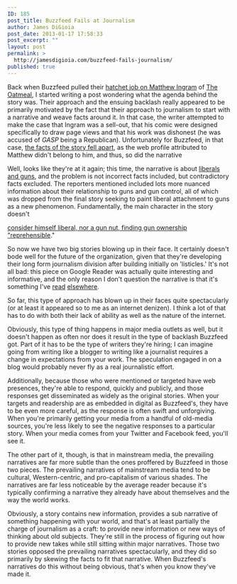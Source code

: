 ```yaml
---
ID: 185
post_title: Buzzfeed Fails at Journalism
author: James DiGioia
post_date: 2013-01-17 17:58:33
post_excerpt: ""
layout: post
permalink: >
  http://jamesdigioia.com/buzzfeed-fails-journalism/
published: true
---
```

Back when Buzzfeed pulled their [hatchet job on Matthew Ingram][1] of [The Oatmeal][2], I started writing a post wondering what the agenda behind the story was. Their approach and the ensuing backlash really appeared to be primarily motivated by the fact that their approach to journalism to start with a narrative and weave facts around it. In that case, the writer attempted to make the case that Ingram was a sell-out, that his comic were designed specifically to draw page views and that his work was dishonest (he was accused of *GASP* being a Republican). Unfortunately for Buzzfeed, in that case, [the facts of the story fell apart][3], as the web profile attributed to Matthew didn't belong to him, and thus, so did the narrative

Well, looks like they're at it again; this time, the narrative is about [liberals and guns][4], and the problem is not incorrect facts included, but contradictory facts excluded.<!--more--> The reporters mentioned included lots more nuanced information about their relationship to guns and gun control, all of which was dropped from the final story seeking to paint liberal attachment to guns as a new phenomenon. Fundamentally, the main character in the story doesn't 

[consider himself liberal, nor a gun nut, finding gun ownership "reprehensible][5]."

So now we have two big stories blowing up in their face. It certainly doesn't bode well for the future of the organization, given that they're developing their long form journalism division after building initially on 'listicles.' It's not all bad: this piece on Google Reader was actually quite interesting and informative, and the only reason I don't question the narrative is that it's something I've [read][6] [elsewhere][7].

So far, this type of approach has blown up in their faces quite spectacularly (or at least it appeared so to me as an internet denizen). I think a lot of that has to do with both their lack of ability as well as the nature of the internet.

Obviously, this type of thing happens in major media outlets as well, but it doesn't happen as often nor does it result in the type of backlash Buzzfeed got. Part of it has to be the type of writers they're hiring; I can imagine going from writing like a blogger to writing like a journalist requires a change in expectations from your work. The speculation engaged in on a blog would probably never fly as a real journalistic effort.

Additionally, because those who were mentioned or targeted have web presences, they're able to respond, quickly and publicly, and those responses get disseminated as widely as the original stories. When your targets and readership are as embedded in digital as Buzzfeed's, they have to be even more careful, as the response is often swift and unforgiving. When you're primarily getting your media from a handful of old-media sources, you're less likely to see the negative responses to a particular story. When your media comes from your Twitter and Facebook feed, you'll see it.

The other part of it, though, is that in mainstream media, the prevailing narratives are far more subtle than the ones proffered by Buzzfeed in those two pieces. The prevailing narratives of mainstream media tend to be cultural, Western-centric, and pro-capitalism of various shades. The narratives are far less noticeable by the average reader because it's typically confirming a narrative they already have about themselves and the way the world works.

Obviously, a story contains new information, provides a sub narrative of something happening with your world, and that's at least partially the charge of journalism as a craft: to provide new information or new ways of thinking about old subjects. They're still in the process of figuring out how to provide new takes while still sitting within major narratives. Those two stories opposed the prevailing narratives spectacularly, and they did so primarily by skewing the facts to fit that narrative. When Buzzfeed's narratives do this without being obvious, that's when you know they've made it.

 [1]: http://www.buzzfeed.com/jackstuef/the-secrets-of-the-internets-most-beloved-viral-m "The Secrets Of The Internet's Most Beloved Viral Marketer"
 [2]: http://theoatmeal.com/ "The Oatmeal"
 [3]: http://theoatmeal.com/blog/jack_stuef "Jack Stuef gets ripped a new one"
 [4]: http://www.buzzfeed.com/mckaycoppins/how-gun-culture-won-over-liberals "How Gun Culture Won Over Liberals"
 [5]: http://www.thewrap.com/media/column-post/buzzfeed-story-gun-toting-journalists-infuriates-reporters-73451 "BuzzFeed Story on Gun-Toting Journalists Infuriates Reporters (Updated)"
 [6]: http://www.businessinsider.com/how-google-ruined-google-reader-2012-12 "How Google Ruined Its First True Social Network"
 [7]: http://www.theatlantic.com/technology/archive/2012/12/precisely-how-google-killed-google-reader/266049/ "Precisely How Google Killed Google Reader"